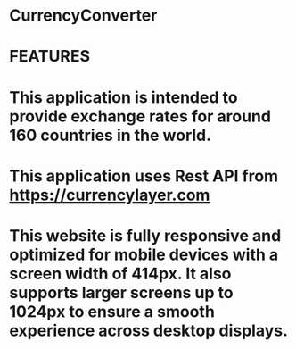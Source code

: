 # CurrencyConverter


# FEATURES
# This application is  intended to  provide exchange rates for  around 160 countries in       the world. 
# This application uses Rest API from https://currencylayer.com
# This website is fully responsive and optimized for mobile devices with a screen width of 414px. It also supports larger screens up to 1024px to ensure a smooth experience across desktop displays.